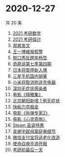 # 2020-12-27

共 20 条

<!-- BEGIN -->
<!-- 最后更新时间 Sun Dec 27 2020 23:04:52 GMT+0800 (CST) -->

1. [2021 考研数学](https://www.zhihu.com/search?q=考研数学)
2. [2021 考研探讨](https://www.zhihu.com/search?q=考研)
3. [郑爽发文](https://www.zhihu.com/search?q=郑爽)
4. [王一博被报假警](https://www.zhihu.com/search?q=王一博)
5. [脱口秀反跨年杨笠](https://www.zhihu.com/search?q=杨笠)
6. [奇葩说第七季第四期](https://www.zhihu.com/search?q=奇葩说)
7. [日本将暂停新入境](https://www.zhihu.com/search?q=日本)
8. [三星手机国内销量](https://www.zhihu.com/search?q=三星)
9. [小米将取消附送充电器](https://www.zhihu.com/search?q=小米取消充电器)
10. [深圳无症状感染者](https://www.zhihu.com/search?q=深圳新增)
11. [电影《晴雅集》](https://www.zhihu.com/search?q=晴雅集)
12. [北京朝阳新增 1 例无症状](https://www.zhihu.com/search?q=北京疫情)
13. [快船力克掘金](https://www.zhihu.com/search?q=快船)
14. [电影《拆弹专家2》](https://www.zhihu.com/search?q=拆弹专家2)
15. [电影《心灵奇旅》](https://www.zhihu.com/search?q=心灵奇旅)
16. [Steam 圣诞特惠](https://www.zhihu.com/search?q=steam)
17. [吴谢宇弑母案庭审细节](https://www.zhihu.com/search?q=北大吴谢宇)
18. [微信支付宝将适老化改造](https://www.zhihu.com/search?q=微信支付宝适老化)
19. [使命召唤手游开服](https://www.zhihu.com/search?q=使命召唤手游)
20. [考研前最后一天](https://www.zhihu.com/search?q=考研最后一天)

<!-- END -->
